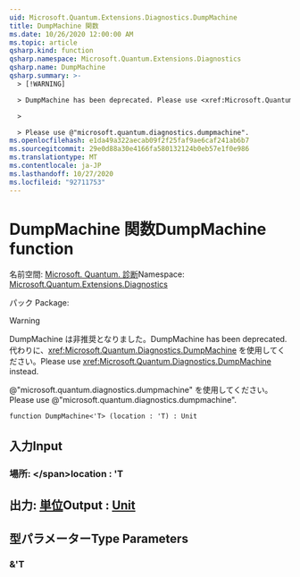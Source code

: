 ```yaml
---
uid: Microsoft.Quantum.Extensions.Diagnostics.DumpMachine
title: DumpMachine 関数
ms.date: 10/26/2020 12:00:00 AM
ms.topic: article
qsharp.kind: function
qsharp.namespace: Microsoft.Quantum.Extensions.Diagnostics
qsharp.name: DumpMachine
qsharp.summary: >-
  > [!WARNING]

  > DumpMachine has been deprecated. Please use <xref:Microsoft.Quantum.Diagnostics.DumpMachine> instead.

  >

  > Please use @"microsoft.quantum.diagnostics.dumpmachine".
ms.openlocfilehash: e1da49a322aecab09f2f25faf9ae6caf241ab6b7
ms.sourcegitcommit: 29e0d88a30e4166fa580132124b0eb57e1f0e986
ms.translationtype: MT
ms.contentlocale: ja-JP
ms.lasthandoff: 10/27/2020
ms.locfileid: "92711753"
---
```

# <a name="dumpmachine-function"></a><span data-ttu-id="b197e-102">DumpMachine 関数</span><span class="sxs-lookup"><span data-stu-id="b197e-102">DumpMachine function</span></span>

<span data-ttu-id="b197e-103">名前空間: [Microsoft. Quantum. 診断](xref:Microsoft.Quantum.Extensions.Diagnostics)</span><span class="sxs-lookup"><span data-stu-id="b197e-103">Namespace: [Microsoft.Quantum.Extensions.Diagnostics](xref:Microsoft.Quantum.Extensions.Diagnostics)</span></span>

<span data-ttu-id="b197e-104">パック [](https://nuget.org/packages/)</span><span class="sxs-lookup"><span data-stu-id="b197e-104">Package: [](https://nuget.org/packages/)</span></span>


> [!WARNING]
> <span data-ttu-id="b197e-105">DumpMachine は非推奨となりました。</span><span class="sxs-lookup"><span data-stu-id="b197e-105">DumpMachine has been deprecated.</span></span> <span data-ttu-id="b197e-106">代わりに、<xref:Microsoft.Quantum.Diagnostics.DumpMachine> を使用してください。</span><span class="sxs-lookup"><span data-stu-id="b197e-106">Please use <xref:Microsoft.Quantum.Diagnostics.DumpMachine> instead.</span></span>
>
> <span data-ttu-id="b197e-107">@"microsoft.quantum.diagnostics.dumpmachine" を使用してください。</span><span class="sxs-lookup"><span data-stu-id="b197e-107">Please use @"microsoft.quantum.diagnostics.dumpmachine".</span></span>



```qsharp
function DumpMachine<'T> (location : 'T) : Unit
```


## <a name="input"></a><span data-ttu-id="b197e-108">入力</span><span class="sxs-lookup"><span data-stu-id="b197e-108">Input</span></span>

### <a name="location--t"></a><span data-ttu-id="b197e-109">場所: \</span><span class="sxs-lookup"><span data-stu-id="b197e-109">location : 'T</span></span>





## <a name="output--unit"></a><span data-ttu-id="b197e-110">出力: [単位](xref:microsoft.quantum.lang-ref.unit)</span><span class="sxs-lookup"><span data-stu-id="b197e-110">Output : [Unit](xref:microsoft.quantum.lang-ref.unit)</span></span>



## <a name="type-parameters"></a><span data-ttu-id="b197e-111">型パラメーター</span><span class="sxs-lookup"><span data-stu-id="b197e-111">Type Parameters</span></span>

### <a name="t"></a><span data-ttu-id="b197e-112">&</span><span class="sxs-lookup"><span data-stu-id="b197e-112">'T</span></span>


